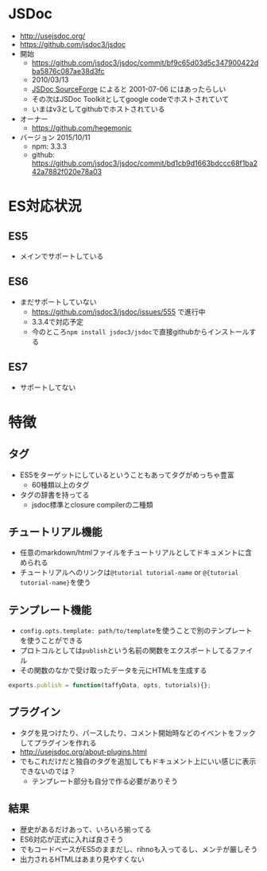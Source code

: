 # JSDoc
- http://usejsdoc.org/
- https://github.com/jsdoc3/jsdoc
- 開始
  - https://github.com/jsdoc3/jsdoc/commit/bf9c65d03d5c347900422dba5876c087ae38d3fc
  - 2010/03/13
  - [JSDoc SourceForge](http://sourceforge.net/projects/jsdoc/) によると 2001-07-06 にはあったらしい
  - その次はJSDoc Toolkitとしてgoogle codeでホストされていて
  - いまはv3としてgithubでホストされている
- オーナー
  - https://github.com/hegemonic
- バージョン 2015/10/11
  - npm: 3.3.3
  - github: https://github.com/jsdoc3/jsdoc/commit/bd1cb9d1663bdccc68f1ba242a7882f020e78a03

# ES対応状況
## ES5
- メインでサポートしている

## ES6
- まだサポートしていない
  - https://github.com/jsdoc3/jsdoc/issues/555 で進行中
  - 3.3.4で対応予定
  - 今のところ``npm install jsdoc3/jsdoc``で直接githubからインストールする

## ES7
- サポートしてない

# 特徴
## タグ
- ES5をターゲットにしているということもあってタグがめっちゃ豊富
  - 60種類以上のタグ
- タグの辞書を持ってる
  - jsdoc標準とclosure compilerの二種類

## チュートリアル機能
- 任意のmarkdown/htmlファイルをチュートリアルとしてドキュメントに含められる
- チュートリアルへのリンクは``@tutorial tutorial-name`` or ``@{tutorial tutorial-name}``を使う

## テンプレート機能
- ``config.opts.template: path/to/template``を使うことで別のテンプレートを使うことができる
- プロトコルとしては``publish``という名前の関数をエクスポートしてるファイル
- その関数のなかで受け取ったデータを元にHTMLを生成する

```javascript
exports.publish = function(taffyData, opts, tutorials){};
```

## プラグイン
- タグを見つけたり、パースしたり、コメント開始時などのイベントをフックしてプラグインを作れる
- http://usejsdoc.org/about-plugins.html
- でもこれだけだと独自のタグを追加してもドキュメント上にいい感じに表示できないのでは？
  - テンプレート部分も自分で作る必要がありそう

## 結果
- 歴史があるだけあって、いろいろ揃ってる
- ES6対応が正式に入れば良さそう
- でもコードベースがES5のままだし、rihnoも入ってるし、メンテが厳しそう
- 出力されるHTMLはあまり見やすくない
